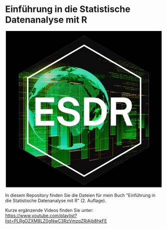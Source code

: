 # Einführung in die Statistische Datenanalyse mit R

<p align="center"><img src="hex-ESDR.jpg" width="500"></p>

In diesem Repository finden Sie die Dateien für mein Buch "Einführung in die Statistische Datenanalyse mit R" (2. Auflage).

Kurze ergänzende Videos finden Sie unter: <https://www.youtube.com/playlist?list=PLRgOZXM8LZ0gNwC3RzVmzqZRiAjb8hkFE>

